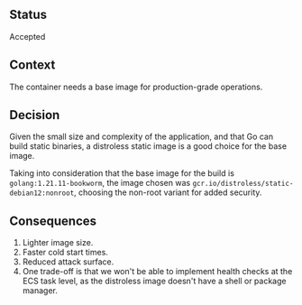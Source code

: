## Status
Accepted

## Context
The container needs a base image for production-grade operations.

## Decision
Given the small size and complexity of the application, and that Go can build static binaries, a distroless static image is a good choice for the base image.

Taking into consideration that the base image for the build is `golang:1.21.11-bookworm`, the image chosen was `gcr.io/distroless/static-debian12:nonroot`, choosing the non-root variant for added security.

## Consequences
1. Lighter image size.
2. Faster cold start times.
3. Reduced attack surface.
4. One trade-off is that we won't be able to implement health checks at the ECS task level, as the distroless image doesn't have a shell or package manager.